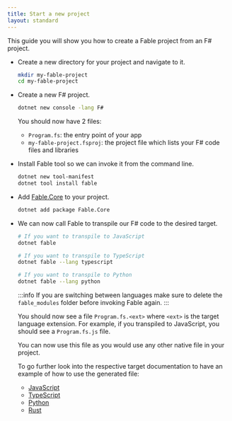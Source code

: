```yaml
---
title: Start a new project
layout: standard
---
```


This guide you will show you how to create a Fable project from an F# project.

<ul class="textual-steps">

<li>

Create a new directory for your project and navigate to it.

```bash
mkdir my-fable-project
cd my-fable-project
```

</li>

<li>

Create a new F# project.

```bash
dotnet new console -lang F#
```

You should now have 2 files:

- `Program.fs`: the entry point of your app
- `my-fable-project.fsproj`: the project file which lists your F# code files and libraries

</li>

<li>

Install Fable tool so we can invoke it from the command line.

```bash
dotnet new tool-manifest
dotnet tool install fable
```

</li>

<li>

Add [Fable.Core](https://fable.io/packages/#/package/Fable.Core) to your project.

```bash
dotnet add package Fable.Core
```

</li>


<li>

We can now call Fable to transpile our F# code to the desired target.

```bash
# If you want to transpile to JavaScript
dotnet fable

# If you want to transpile to TypeScript
dotnet fable --lang typescript

# If you want to transpile to Python
dotnet fable --lang python
```
:::info
If you are switching between languages make sure to delete the `fable_modules` folder before invoking Fable again.
:::

You should now see a file `Program.fs.<ext>` where `<ext>` is the target language extension. For example, if you transpiled to JavaScript, you should see a `Program.fs.js` file.

You can now use this file as you would use any other native file in your project.

To go further look into the respective target documentation to have an example of how to use the generated file:

- [JavaScript](/docs/getting-started/javascript.html)
- [TypeScript](/docs/getting-started/typescript.html)
- [Python](/docs/getting-started/python.html)
- [Rust](/docs/getting-started/rust.html)
<!-- - [Dart](/docs/getting-started/dart.html)
- [PHP](/docs/getting-started/php.html) -->

</li>

</ul>

